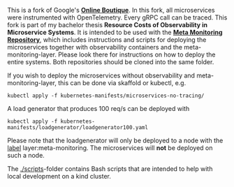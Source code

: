 This is a fork of Google's [**Online Boutique**](https://github.com/GoogleCloudPlatform/microservices-demo). In this fork, all microservices were instrumented with OpenTelemetry. Every gRPC call can be traced. This fork is part of my bachelor thesis **Resource Costs of Observability in Microservice Systems**. It is intended to be used with the [**Meta Monitoring Repository**](https://github.com/salkinsen/meta-monitoring), which includes instructions and scripts for deploying the microservices together with observability containers and the meta-monitoring-layer. Please look there for instructions on how to deploy the entire systems. Both repositories should be cloned into the same folder.

If you wish to deploy the microservices without observability and meta-monitoring-layer, this can be done via skaffold or kubectl, e.g.
```shell
kubectl apply -f kubernetes-manifests/microservices-no-tracing/
```
A load generator that produces 100 req/s can be deployed with
```shell
kubectl apply -f kubernetes-manifests/loadgenerator/loadgenerator100.yaml
```

Please note that the loadgenerator will only be deployed to a node with the [label](https://kubernetes.io/docs/concepts/overview/working-with-objects/labels/) layer:meta-monitoring. The microservices will **not** be deployed on such a node.

The [./scripts](./scripts)-folder contains Bash scripts that are intended to help with local development on a kind cluster.